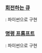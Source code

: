 ### [회전하는 큐](https://www.acmicpc.net/problem/1021)
  : 파이썬으로 구현

### [명령 프롬프트](https://www.acmicpc.net/problem/1032)
  : 파이썬으로 구현
